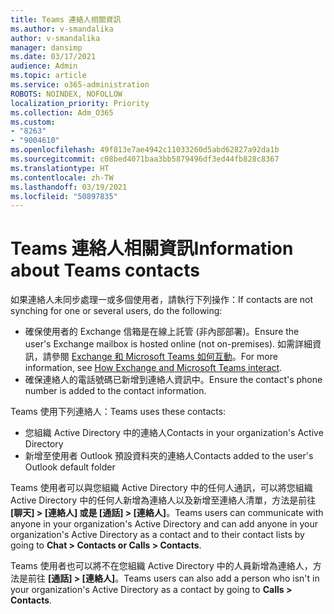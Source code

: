 ```yaml
---
title: Teams 連絡人相關資訊
ms.author: v-smandalika
author: v-smandalika
manager: dansimp
ms.date: 03/17/2021
audience: Admin
ms.topic: article
ms.service: o365-administration
ROBOTS: NOINDEX, NOFOLLOW
localization_priority: Priority
ms.collection: Adm_O365
ms.custom:
- "8263"
- "9004610"
ms.openlocfilehash: 49f813e7ae4942c11033260d5abd62827a92da1b
ms.sourcegitcommit: c08bed4071baa3bb5879496df3ed44fb828c8367
ms.translationtype: HT
ms.contentlocale: zh-TW
ms.lasthandoff: 03/19/2021
ms.locfileid: "50897835"
---
```

# <a name="information-about-teams-contacts"></a><span data-ttu-id="33641-102">Teams 連絡人相關資訊</span><span class="sxs-lookup"><span data-stu-id="33641-102">Information about Teams contacts</span></span>

<span data-ttu-id="33641-103">如果連絡人未同步處理一或多個使用者，請執行下列操作：</span><span class="sxs-lookup"><span data-stu-id="33641-103">If contacts are not synching for one or several users, do the following:</span></span>
- <span data-ttu-id="33641-104">確保使用者的 Exchange 信箱是在線上託管 (非內部部署)。</span><span class="sxs-lookup"><span data-stu-id="33641-104">Ensure the user's Exchange mailbox is hosted online (not on-premises).</span></span> <span data-ttu-id="33641-105">如需詳細資訊，請參閱 [Exchange 和 Microsoft Teams 如何互動](https://docs.microsoft.com/microsoftteams/exchange-teams-interact)。</span><span class="sxs-lookup"><span data-stu-id="33641-105">For more information, see [How Exchange and Microsoft Teams interact](https://docs.microsoft.com/microsoftteams/exchange-teams-interact).</span></span>
- <span data-ttu-id="33641-106">確保連絡人的電話號碼已新增到連絡人資訊中。</span><span class="sxs-lookup"><span data-stu-id="33641-106">Ensure the contact's phone number is added to the contact information.</span></span>

<span data-ttu-id="33641-107">Teams 使用下列連絡人：</span><span class="sxs-lookup"><span data-stu-id="33641-107">Teams uses these contacts:</span></span>

- <span data-ttu-id="33641-108">您組織 Active Directory 中的連絡人</span><span class="sxs-lookup"><span data-stu-id="33641-108">Contacts in your organization's Active Directory</span></span>
- <span data-ttu-id="33641-109">新增至使用者 Outlook 預設資料夾的連絡人</span><span class="sxs-lookup"><span data-stu-id="33641-109">Contacts added to the user's Outlook default folder</span></span>

<span data-ttu-id="33641-110">Teams 使用者可以與您組織 Active Directory 中的任何人通訊，可以將您組織 Active Directory 中的任何人新增為連絡人以及新增至連絡人清單，方法是前往 **[聊天] > [連絡人] 或是 [通話] > [連絡人]**。</span><span class="sxs-lookup"><span data-stu-id="33641-110">Teams users can communicate with anyone in your organization's Active Directory and can add anyone in your organization's Active Directory as a contact and to their contact lists by going to **Chat > Contacts or Calls > Contacts**.</span></span>

<span data-ttu-id="33641-111">Teams 使用者也可以將不在您組織 Active Directory 中的人員新增為連絡人，方法是前往 **[通話] > [連絡人]**。</span><span class="sxs-lookup"><span data-stu-id="33641-111">Teams users can also add a person who isn't in your organization's Active Directory as a contact by going to **Calls > Contacts**.</span></span>


